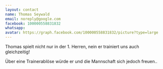```yaml
---
layout: contact
name: Thomas Seywald
email: noreply@google.com
facebook: 100000558831832
whatsapp: 
avatar: https://graph.facebook.com/100000558831832/picture?type=large
---
```


Thomas spielt nicht nur in der 1. Herren, nein er trainiert uns auch gleichzeitig!

Über eine Trainerablöse würde er und die Mannschaft sich jedoch freuen..
